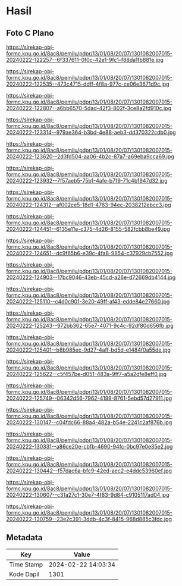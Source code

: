 # Hasil

## Foto C Plano

https://sirekap-obj-formc.kpu.go.id/8ac8/pemilu/pdpr/13/01/08/20/07/1301082007015-20240222-122257--6f337611-0f0c-42e1-9fc1-f88da1fb881e.jpg

https://sirekap-obj-formc.kpu.go.id/8ac8/pemilu/pdpr/13/01/08/20/07/1301082007015-20240222-122535--473c4715-ddff-4f8a-977c-ce06e3671d9c.jpg

https://sirekap-obj-formc.kpu.go.id/8ac8/pemilu/pdpr/13/01/08/20/07/1301082007015-20240222-122807--a6bb6570-5dad-42f3-802f-3ce8a2fd910c.jpg

https://sirekap-obj-formc.kpu.go.id/8ac8/pemilu/pdpr/13/01/08/20/07/1301082007015-20240222-123314--979ae364-b3bd-4e88-aeb3-dd370322cdb0.jpg

https://sirekap-obj-formc.kpu.go.id/8ac8/pemilu/pdpr/13/01/08/20/07/1301082007015-20240222-123620--2d3fd504-aa06-4b2c-87a7-a69eba9cca69.jpg

https://sirekap-obj-formc.kpu.go.id/8ac8/pemilu/pdpr/13/01/08/20/07/1301082007015-20240222-123932--7f57aeb5-75b1-4afe-b7f9-71c4b1947d32.jpg

https://sirekap-obj-formc.kpu.go.id/8ac8/pemilu/pdpr/13/01/08/20/07/1301082007015-20240222-124312--af002ce5-18d1-4763-94ec-2038212ebcc3.jpg

https://sirekap-obj-formc.kpu.go.id/8ac8/pemilu/pdpr/13/01/08/20/07/1301082007015-20240222-124451--6135e11e-c375-4d26-8155-582fcbb8be49.jpg

https://sirekap-obj-formc.kpu.go.id/8ac8/pemilu/pdpr/13/01/08/20/07/1301082007015-20240222-124651--dc9f65b6-e39c-4fa8-9854-c37929cb7552.jpg

https://sirekap-obj-formc.kpu.go.id/8ac8/pemilu/pdpr/13/01/08/20/07/1301082007015-20240222-124903--17bc9046-43eb-45cd-a26e-d72669db4144.jpg

https://sirekap-obj-formc.kpu.go.id/8ac8/pemilu/pdpr/13/01/08/20/07/1301082007015-20240222-125110--c4d0c901-3e20-49ff-af43-edde84e27660.jpg

https://sirekap-obj-formc.kpu.go.id/8ac8/pemilu/pdpr/13/01/08/20/07/1301082007015-20240222-125243--972bb362-65e7-4071-9c4c-92df80d656fb.jpg

https://sirekap-obj-formc.kpu.go.id/8ac8/pemilu/pdpr/13/01/08/20/07/1301082007015-20240222-125401--b8b985ec-9d27-4aff-bd5d-e1484f0a55de.jpg

https://sirekap-obj-formc.kpu.go.id/8ac8/pemilu/pdpr/13/01/08/20/07/1301082007015-20240222-125622--c5f457be-d051-483a-9ff7-a5a2dfe8eff0.jpg

https://sirekap-obj-formc.kpu.go.id/8ac8/pemilu/pdpr/13/01/08/20/07/1301082007015-20240222-125749--06342d56-7962-4199-8761-5ebd57d27911.jpg

https://sirekap-obj-formc.kpu.go.id/8ac8/pemilu/pdpr/13/01/08/20/07/1301082007015-20240222-130147--c04fdc66-88a4-482a-b54e-2241c2af876b.jpg

https://sirekap-obj-formc.kpu.go.id/8ac8/pemilu/pdpr/13/01/08/20/07/1301082007015-20240222-130331--a86ce20e-cbfb-4690-94fc-0bc97e0e35e2.jpg

https://sirekap-obj-formc.kpu.go.id/8ac8/pemilu/pdpr/13/01/08/20/07/1301082007015-20240222-130442--f57dac6a-bfc9-42ed-aec2-e4ddc53960ef.jpg

https://sirekap-obj-formc.kpu.go.id/8ac8/pemilu/pdpr/13/01/08/20/07/1301082007015-20240222-130607--c31a27c1-30e7-4f83-9d84-c9105117ad04.jpg

https://sirekap-obj-formc.kpu.go.id/8ac8/pemilu/pdpr/13/01/08/20/07/1301082007015-20240222-130759--23e2c391-3ddb-4c3f-8415-968d885c3fdc.jpg


## Metadata

| Key        | Value               |
| ---------- | ------------------- |
| Time Stamp | 2024-02-22 14:03:34 |
| Kode Dapil | 1301                |



